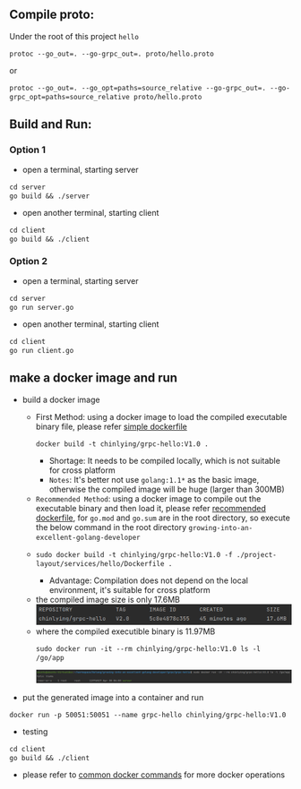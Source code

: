 ## Compile proto:
Under the root of this project `hello`
```shell
protoc --go_out=. --go-grpc_out=. proto/hello.proto
```
or
```shell
protoc --go_out=. --go_opt=paths=source_relative --go-grpc_out=. --go-grpc_opt=paths=source_relative proto/hello.proto
```

## Build and Run:

### Option 1
+ open a terminal, starting server
```shell
cd server
go build && ./server
```
+ open another terminal, starting client
```shell
cd client
go build && ./client
```

### Option 2
+ open a terminal, starting server
```shell
cd server
go run server.go
```
+ open another terminal, starting client
```shell
cd client
go run client.go
```

## make a docker image and run

+ build a docker image
  + First Method: using a docker image to load the compiled executable binary file, please refer [simple dockerfile](Dockerfile-not-recommended)
    ```shell
    docker build -t chinlying/grpc-hello:V1.0 .
    ```
    + Shortage: It needs to be compiled locally, which is not suitable for cross platform
    + `Notes`: It's better not use `golang:1.1*` as the basic image, otherwise the compiled image will be huge (larger than 300MB) 
  + `Recommended Method`: using a docker image to compile out the executable binary and then load it, please refer [recommended dockerfile](Dockerfile),
for `go.mod` and `go.sum` are in the root directory, so execute the below command in the root directory `growing-into-an-excellent-golang-developer`
  + 
    ```shell
    sudo docker build -t chinlying/grpc-hello:V1.0 -f ./project-layout/services/hello/Dockerfile .
    ```
    + Advantage: Compilation does not depend on the local environment, it's suitable for cross platform
  + the compiled image size is only 17.6MB <br>
    ![image size](../../../images/size%20of%20the%20built%20image.png)
  + where the compiled executible binary is 11.97MB
    ```shell
    sudo docker run -it --rm chinlying/grpc-hello:V1.0 ls -l /go/app
    ```
    ![binary size](../../../images/size%20of%20the%20compiled%20executible%20binary.png)

+ put the generated image into a container and run 
```shell
docker run -p 50051:50051 --name grpc-hello chinlying/grpc-hello:V1.0
```

+ testing
```shell
cd client
go build && ./client
```

+ please refer to [common docker commands](../../../docker/commands.md) for more docker operations